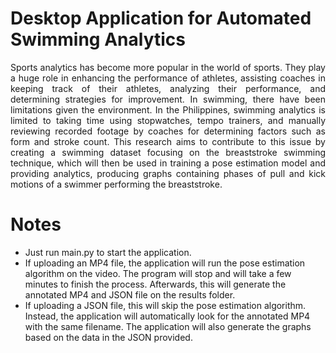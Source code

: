 # Desktop Application for Automated Swimming Analytics
<p align="justify">
  Sports analytics has become more popular in the world of sports. They play a huge role in enhancing the performance of athletes, assisting coaches in keeping track of their athletes, analyzing their performance, and determining strategies for improvement. In swimming, there have been limitations given the environment. In the Philippines, swimming analytics is limited to taking time using stopwatches, tempo trainers, and manually reviewing recorded footage by coaches for determining factors such as form and stroke count. This research aims to contribute to this issue by creating a swimming dataset focusing on the breaststroke swimming technique, which will then be used in training a pose estimation model and providing analytics, producing graphs containing phases of pull and kick motions of a swimmer performing the breaststroke.
</p>

# Notes
- Just run main.py to start the application.
- If uploading an MP4 file, the application will run the pose estimation algorithm on the video. The program will stop and will take a few minutes to finish the process. Afterwards, this will generate the annotated MP4 and JSON file on the results folder.
- If uploading a JSON file, this will skip the pose estimation algorithm. Instead, the application will automatically look for the annotated MP4 with the same filename. The application will also generate the graphs based on the data in the JSON provided.

